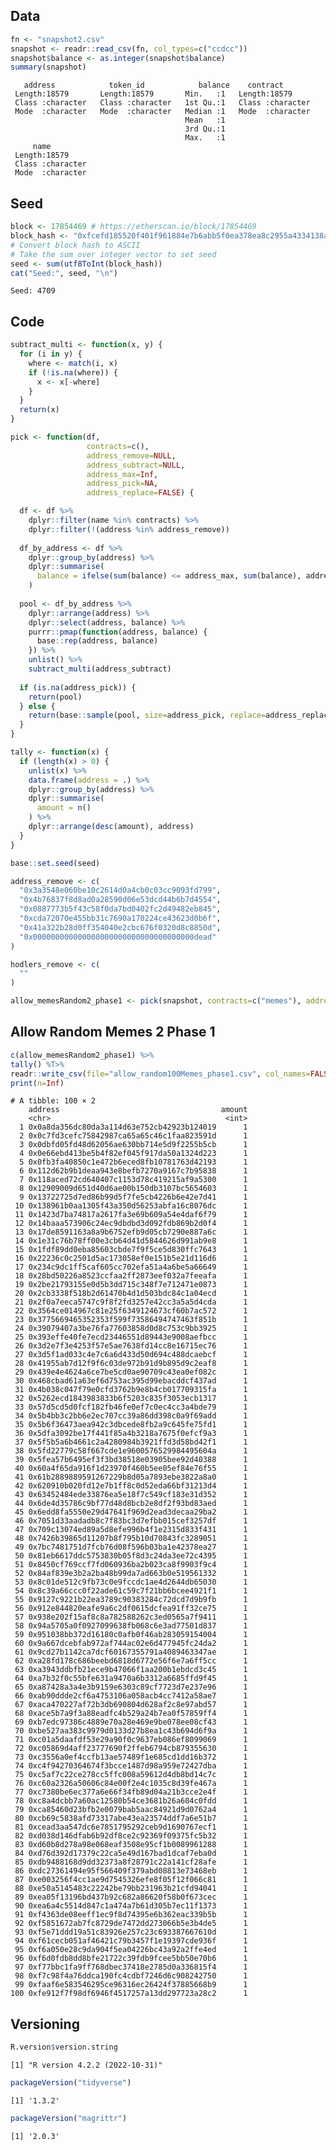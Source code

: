 
<!-- README.md is generated from README.Rmd. Please edit that file -->

## Data

``` r
fn <- "snapshot2.csv"
snapshot <- readr::read_csv(fn, col_types=c("ccdcc"))
snapshot$balance <- as.integer(snapshot$balance)
summary(snapshot)
```

       address            token_id            balance    contract        
     Length:18579       Length:18579       Min.   :1   Length:18579      
     Class :character   Class :character   1st Qu.:1   Class :character  
     Mode  :character   Mode  :character   Median :1   Mode  :character  
                                           Mean   :1                     
                                           3rd Qu.:1                     
                                           Max.   :1                     
         name          
     Length:18579      
     Class :character  
     Mode  :character  
                       
                       
                       

## Seed

``` r
block <- 17854469 # https://etherscan.io/block/17854469
block_hash <- "0xfcefd185520f401f961884e7b6abb5f0ea378ea8c2955a4334138a448cba59cf"
# Convert block hash to ASCII
# Take the sum over integer vector to set seed
seed <- sum(utf8ToInt(block_hash))
cat("Seed:", seed, "\n")
```

    Seed: 4709 

## Code

``` r
subtract_multi <- function(x, y) {
  for (i in y) {
    where <- match(i, x)
    if (!is.na(where)) {
      x <- x[-where]
    }
  }
  return(x)
}

pick <- function(df,
                 contracts=c(),
                 address_remove=NULL,
                 address_subtract=NULL,
                 address_max=Inf,
                 address_pick=NA,
                 address_replace=FALSE) {

  df <- df %>%
    dplyr::filter(name %in% contracts) %>%
    dplyr::filter(!(address %in% address_remove))
  
  df_by_address <- df %>%
    dplyr::group_by(address) %>%
    dplyr::summarise(
      balance = ifelse(sum(balance) <= address_max, sum(balance), address_max)
    )
  
  pool <- df_by_address %>%
    dplyr::arrange(address) %>%
    dplyr::select(address, balance) %>%
    purrr::pmap(function(address, balance) {
      base::rep(address, balance)
    }) %>%
    unlist() %>%
    subtract_multi(address_subtract)
  
  if (is.na(address_pick)) {
    return(pool)
  } else {
    return(base::sample(pool, size=address_pick, replace=address_replace))
  }
}

tally <- function(x) {
  if (length(x) > 0) {
    unlist(x) %>%
    data.frame(address = .) %>%
    dplyr::group_by(address) %>%
    dplyr::summarise(
      amount = n()
    ) %>%
    dplyr::arrange(desc(amount), address)
  }
}
```

``` r
base::set.seed(seed)

address_remove <- c(
  "0x3a3548e060be10c2614d0a4cb0c03cc9093fd799",
  "0x4b76837f8d8ad0a28590d06e53dcd44b6b7d4554",
  "0x0887773b5f43c58f0da7bd0402fc2d49482eb845",
  "0xcda72070e455bb31c7690a170224ce43623d0b6f",
  "0x41a322b28d0ff354040e2cbc676f0320d8c8850d",
  "0x000000000000000000000000000000000000dead"
)

hodlers_remove <- c(
  ""
)

allow_memesRandom2_phase1 <- pick(snapshot, contracts=c("memes"), address_remove=address_remove,address_pick=100,address_max=1)
```

## Allow Random Memes 2 Phase 1

``` r
c(allow_memesRandom2_phase1) %>%
tally() %T>%
readr::write_csv(file="allow_random100Memes_phase1.csv", col_names=FALSE) %>%
print(n=Inf)
```

    # A tibble: 100 × 2
        address                                    amount
        <chr>                                       <int>
      1 0x0a8da356dc80da3a114d63e752cb42923b124019      1
      2 0x0c7fd3cefc75842987ca65a65c46c1faa823591d      1
      3 0x0dbfd05fd48d62056ae630bb714e5d9f2255b5cb      1
      4 0x0e66ebd413be5b4f82ef045f917da50a1324d223      1
      5 0x0fb3fa40850c1e472b6eced8fb10781763d42193      1
      6 0x112d62b9b1deaa943e8befb7270a9167c7b95838      1
      7 0x118aced72cd640407c1153d78c419215af9a5300      1
      8 0x12909009d651d40d6ae00b150db3107bc5654603      1
      9 0x13722725d7ed86b99d5f7fe5cb4226b6e42e7d41      1
     10 0x138961b0aa1305f43a350d56253abfa16c8076dc      1
     11 0x1423d7ba74817a2617fa3e69b609a54e4daf6f79      1
     12 0x14baaa573906c24ec9dbdbd3d092fdb869b2d0f4      1
     13 0x17de8591163a8a9b6752efb9d05cb7290e887a6c      1
     14 0x1e31c76b78ff00e3cb64d41d5844626d991ab9e8      1
     15 0x1fdf89dd0eba85603cbde7f9f5ce5d830ffc7643      1
     16 0x22236c0c2501d5ac173058ef0e151b5e21d116d6      1
     17 0x234c9dc1ff5caf605cc702efa51a4a6be5a66649      1
     18 0x28bd50226a8523ccfaa2ff2873eef032a7feeafa      1
     19 0x2be21793155e0d5b3dd715c348f7e712471e0873      1
     20 0x2cb3338f518b2d61470b4d1d503bdc84c1a04ecd      1
     21 0x2f0a7eeca5747c9f8f2fd3257e42cc3a5a5d4cda      1
     22 0x3564ce014967c81e25f6349124673cf60b7ac572      1
     23 0x3775669465352353f599f73586494747463f851b      1
     24 0x39079407a3be76fa77603858d0d8c753c9bb3925      1
     25 0x393effe40fe7ecd23446551d89443e9008aefbcc      1
     26 0x3d2e7f3e4253f57e5ae7638fd14cc8e16715ec76      1
     27 0x3d5f1ad033c4e7c6a6d433d50d694c488dcaebcf      1
     28 0x41955ab7d12f9f6c03de972b91d9b895d9c2eaf8      1
     29 0x439e4e4624a6ce7be5cd0ae90709c43ea0ef082c      1
     30 0x468cbad61a63ef6d753ac395d99ebacddcf437ad      1
     31 0x4b038c047f79e0cfd3762b9e8b4cb017709315fa      1
     32 0x5262ecd1843983833b6f5203c835f3053ecb1317      1
     33 0x57d5cd5d0fcf182fb46fe0ef7c0ec4cc3a4bde79      1
     34 0x5b4bb3c2bb6e2ec707cc39a86dd398c0a9f69add      1
     35 0x5b6f36473aea942c3dbcede8fb2a9c645fe75fd1      1
     36 0x5dfa3092be17f441f85a4b3218a7675f0efcf9a3      1
     37 0x5f5b5a6b4661c2a4280984b3921ffd3d58bd42f1      1
     38 0x5fd22779c58f667cde1e9600576529984495604a      1
     39 0x5fea57b6495ef3f3bd38518e03905bee92d40388      1
     40 0x60a4f65da916f1d23970f460b5ee05ef84e76f55      1
     41 0x61b2889889591267229b8d05a7893ebe3822a8a0      1
     42 0x620910b020fd12e7b1ff8c0d52eda66bf31213d4      1
     43 0x63452484ede33876ea5e18f7c549cf183e31d352      1
     44 0x6de4d35786c9bf77d48d8bcb2e8df2f93bd83aed      1
     45 0x6edd8fa5550e29d47641f969d2ead3decaa29ba2      1
     46 0x7051d33aadadb8c7f83bc3d7efbb015cef3257df      1
     47 0x709c13074ed89a5d8efe996b4f1e2315d833f431      1
     48 0x7426b39865d11207b8f795b10d70843fc3289051      1
     49 0x7bc7481751d7fcb76d08f596b03ba1e42378ea27      1
     50 0x81eb6617ddc5753830b05f8d3c24da3ee72c4395      1
     51 0x8450cf769ccf7fd060936ba2b023ca8f9903f9c4      1
     52 0x84af839e3b2a2ba48b99da7ad663b0e519561332      1
     53 0x8c01de512c9fb73c0e9fccdc1ae4d2644db65030      1
     54 0x8c39a66ccc0f22ade61c59c7f21bb6bcee4921f1      1
     55 0x9127c9221b22ea3789c90383284c72dcd7d9b9fb      1
     56 0x912e844820eafe9a6c2df0615dcfea91ff32ce75      1
     57 0x938e202f15af8c8a782588262c3ed0565a7f9411      1
     58 0x94a5705a0f0927099638fb068c6e3ad77501d837      1
     59 0x951038bb372d16180c0afb0f46ab283059154004      1
     60 0x9a667dcebfab972af744ac02e6d477945fc24da2      1
     61 0x9cd27b1142ca7dcf60167355791a4089463347ae      1
     62 0xa28fd178c686beebd6818d6772e56f6e7a6ff5cc      1
     63 0xa3943ddbfb21ece9b47066f1aa200b1ebdcd3c45      1
     64 0xa7b32f0c55bfe631a9470a6b3312a6685ffd9f45      1
     65 0xa87428a3a4e3b9159e6303c89cf7723d7e237e96      1
     66 0xab90ddde2cf6a4753106a058acb4cc7412a58ae7      1
     67 0xaca470227af72b3db690804d628af2c8e97abd57      1
     68 0xace5b7a9f3a88eadfc4b529a24b7ea0f57859ff4      1
     69 0xb7edc97386c4889e70a28e469e9be078ee08cf43      1
     70 0xbe527aa383c9979d0133d27b8ea1c43b694d6f9a      1
     71 0xc01a5daafdf53e29a90f0c9637eb086ef8099069      1
     72 0xc05869d4aff23777690f2ffeb6794cb879355630      1
     73 0xc3556a0ef4ccfb13ae57489f1e685cd1dd16b372      1
     74 0xc4f94270364674f3bcce1487d98a959e72427dba      1
     75 0xc5af7c22ce278cc5ffc008a59612d4db8bd14c7c      1
     76 0xc60a2326a50606c84e00f2e4c1035c8d39fe467a      1
     77 0xc7380be6ec377a6e66f34fb89d04a21b3cce2e4f      1
     78 0xc8a4dcbb7a60ac12580b54ce3681b26a604c0fdd      1
     79 0xca85460d23bfb2e0079bab5aac84921d9d0762a4      1
     80 0xcb69c5838afd73317abe43ea23574ddf7a6e51b7      1
     81 0xcead3aa547dc6e7851795292ceb9d1690767ecf1      1
     82 0xd038d146dfab6b92df8ce2c92369f09375fc5b32      1
     83 0xd60b8d278a98e068eaf3508e95cf1b0089961288      1
     84 0xd76d392d17379c22ca5e49d167bad1dcaf7eba0d      1
     85 0xdb9488168d9dd32373a8f28791c22a141cf28afe      1
     86 0xdc27361494e95f566409f379abd08813e73468eb      1
     87 0xe003256f4cc1ae9d7545326efe8f05f12f066c81      1
     88 0xe50a5145483c22242be79bb231963b21cfd94041      1
     89 0xea05f13196bd437b92c682a86620f58b0f673cec      1
     90 0xea6a4c5514d847c1a474a7b61d305b7ec11f1373      1
     91 0xf4363de08eeff1ec9f8d74395e6b362eac339b5b      1
     92 0xf5851672ab7fc8729de7472dd273066b5e3b4de5      1
     93 0xf5e71ddd19a51c83926e257c23c693387667610d      1
     94 0xf61cecb051af46421c79b3457f1e19397cde936f      1
     95 0xf6a050e28c9da904f5ea04226bc43a92a2ffe4ed      1
     96 0xf6d0fdb8dd8bfe21722c39fdb9fcee5bb50e70b6      1
     97 0xf77bbc1fa9ff768dbec37418e2785d0a336815f4      1
     98 0xf7c98f4a76ddca190fc4cdbf7246d6c908242750      1
     99 0xfaaf6e583546295ce96316ec26424f37885668b9      1
    100 0xfe912f7f98df6946f4517257a13dd297723a28c2      1

## Versioning

``` r
R.version$version.string
```

    [1] "R version 4.2.2 (2022-10-31)"

``` r
packageVersion("tidyverse")
```

    [1] '1.3.2'

``` r
packageVersion("magrittr")
```

    [1] '2.0.3'
